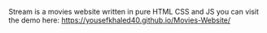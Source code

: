 Stream is a movies website written in pure HTML CSS and JS
you can visit the demo here: https://yousefkhaled40.github.io/Movies-Website/
